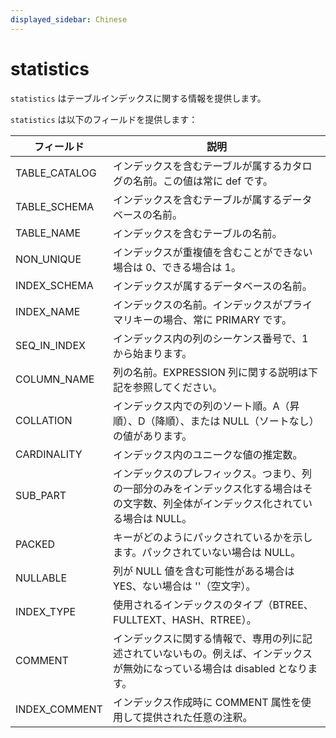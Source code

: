```yaml
---
displayed_sidebar: Chinese
---
```


# statistics

`statistics` はテーブルインデックスに関する情報を提供します。

`statistics` は以下のフィールドを提供します：

| フィールド      | 説明                                                         |
| ------------- | ------------------------------------------------------------ |
| TABLE_CATALOG | インデックスを含むテーブルが属するカタログの名前。この値は常に def です。 |
| TABLE_SCHEMA  | インデックスを含むテーブルが属するデータベースの名前。       |
| TABLE_NAME    | インデックスを含むテーブルの名前。                           |
| NON_UNIQUE    | インデックスが重複値を含むことができない場合は 0、できる場合は 1。 |
| INDEX_SCHEMA  | インデックスが属するデータベースの名前。                     |
| INDEX_NAME    | インデックスの名前。インデックスがプライマリキーの場合、常に PRIMARY です。 |
| SEQ_IN_INDEX  | インデックス内の列のシーケンス番号で、1 から始まります。     |
| COLUMN_NAME   | 列の名前。EXPRESSION 列に関する説明は下記を参照してください。 |
| COLLATION     | インデックス内での列のソート順。A（昇順）、D（降順）、または NULL（ソートなし）の値があります。 |
| CARDINALITY   | インデックス内のユニークな値の推定数。                       |
| SUB_PART      | インデックスのプレフィックス。つまり、列の一部分のみをインデックス化する場合はその文字数、列全体がインデックス化されている場合は NULL。 |
| PACKED        | キーがどのようにパックされているかを示します。パックされていない場合は NULL。 |
| NULLABLE      | 列が NULL 値を含む可能性がある場合は YES、ない場合は ''（空文字）。 |
| INDEX_TYPE    | 使用されるインデックスのタイプ（BTREE、FULLTEXT、HASH、RTREE）。 |
| COMMENT       | インデックスに関する情報で、専用の列に記述されていないもの。例えば、インデックスが無効になっている場合は disabled となります。 |
| INDEX_COMMENT | インデックス作成時に COMMENT 属性を使用して提供された任意の注釈。 |
